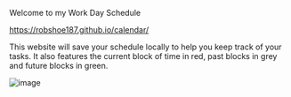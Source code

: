 Welcome to my Work Day Schedule

https://robshoe187.github.io/calendar/

This website will save your schedule locally to help you keep track of your tasks. It also features the current block of time in red, past blocks in grey and future blocks in green.

![image](https://user-images.githubusercontent.com/82436559/123562481-033ac880-d77d-11eb-86a0-06f1ad59477d.png)
